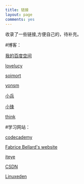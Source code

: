 ```yaml
---
title: 链接
layout: page
comments: yes
---
```


收录了一些链接,方便自己的，待补充。

#博客：

[我的百度空间](http://hi.baidu.com/xulihanghai)

[lovelucy](http://www.lovelucy.info)

[soimort](http://www.soimort.org)

[yonsm](http://yonsm.net)

[小兵](http://www.xnbing.com/)

[小锋](http://www.likespc.cn)

[think](http://batsov.com)

#学习网站：

[codecademy](http://www.codecademy.com)

[Fabrice Bellard's website](http://bellard.org/)

[iteye](http://www.iteye.com/)

[CSDN](http://blog.csdn.net/)

[Linuxeden](http://www.linuxeden.com/)
